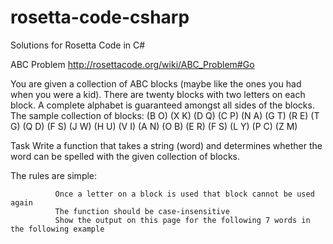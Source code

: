 # rosetta-code-csharp

Solutions for Rosetta Code in C# 

ABC Problem
http://rosettacode.org/wiki/ABC_Problem#Go

You are given a collection of ABC blocks   (maybe like the ones you had when you were a kid).
There are twenty blocks with two letters on each block.
A complete alphabet is guaranteed amongst all sides of the blocks.
The sample collection of blocks: 
 (B O)
 (X K)
 (D Q)
 (C P)
 (N A)
 (G T)
 (R E)
 (T G)
 (Q D)
 (F S)
 (J W)
 (H U)
 (V I)
 (A N)
 (O B)
 (E R)
 (F S)
 (L Y)
 (P C)
 (Z M)  
 
Task
Write a function that takes a string (word) and determines whether the word can be spelled with the given collection of blocks.

The rules are simple:

              Once a letter on a block is used that block cannot be used again
              The function should be case-insensitive
              Show the output on this page for the following 7 words in the following example

